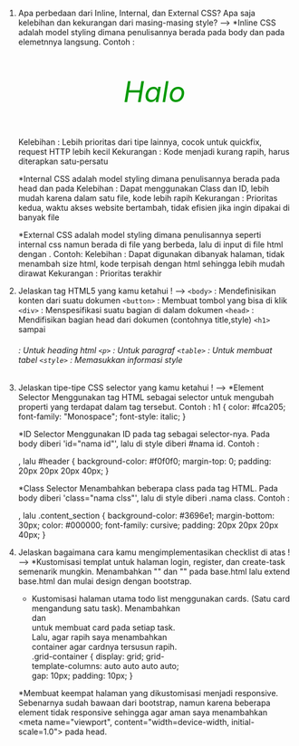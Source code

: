 1. Apa perbedaan dari Inline, Internal, dan External CSS? Apa saja kelebihan dan kekurangan dari masing-masing style?
--> *Inline CSS adalah model styling dimana penulisannya berada pada body dan pada elemetnnya langsung.
    Contoh : <p style = "color:#009900; font-size:50px;font-style:italic; text-align:center;">Halo</p>
    Kelebihan : Lebih prioritas dari tipe lainnya, cocok untuk quickfix, request HTTP lebih kecil
    Kekurangan : Kode menjadi kurang rapih, harus diterapkan satu-persatu

    *Internal CSS adalah model styling dimana penulisannya berada pada head dan pada <style>.
    Contoh : <head>
        <style>
            .main {
                text-align:center; 
            }
        </style>
        </head>
    Kelebihan : Dapat menggunakan Class dan ID, lebih mudah karena dalam satu file, kode lebih rapih
    Kekurangan : Prioritas kedua, waktu akses website bertambah, tidak efisien jika ingin dipakai di banyak file

    *External CSS adalah model styling dimana penulisannya seperti internal css namun berada di file yang berbeda, lalu di input di file html dengan <link>.
    Contoh: <link rel="stylesheet" href="filecss.css"/>
    Kelebihan : Dapat digunakan dibanyak halaman, tidak menambah size html, kode terpisah dengan html sehingga lebih mudah dirawat
    Kekurangan : Prioritas terakhir

2. Jelaskan tag HTML5 yang kamu ketahui !
--> `<body>` : Mendefinisikan konten dari suatu dokumen
    `<button>` : Membuat tombol yang bisa di klik
    `<div>` : Menspesifikasi suatu bagian di dalam dokumen
    `<head>` : Mendifisikan bagian head dari dokumen (contohnya title,style)
    `<h1>` sampai <h6> : Untuk heading html
    `<p>` : Untuk paragraf
    `<table>` : Untuk membuat tabel
    `<style>` : Memasukkan informasi style

3. Jelaskan tipe-tipe CSS selector yang kamu ketahui !
--> *Element Selector
    Menggunakan tag HTML sebagai selector untuk mengubah properti yang terdapat dalam tag tersebut.
    Contoh : h1 {
            color: #fca205;
            font-family: "Monospace";
            font-style: italic;
            }

    *ID Selector
    Menggunakan ID pada tag sebagai selector-nya. Pada body diberi 'id="nama id"', lalu di style diberi #nama id.
    Contoh : <div id="header"> , lalu 
            #header {
                background-color: #f0f0f0;
                margin-top: 0;
                padding: 20px 20px 20px 40px;
                }

    *Class Selector
    Menambahkan beberapa class pada tag HTML. Pada body diberi 'class="nama clss"', lalu di style diberi .nama class.
    Contoh : <div class="content_section">, lalu
            .content_section {
            background-color: #3696e1;
            margin-bottom: 30px;
            color: #000000;
            font-family: cursive;
            padding: 20px 20px 20px 40px;
            }

4. Jelaskan bagaimana cara kamu mengimplementasikan checklist di atas !
--> *Kustomisasi templat untuk halaman login, register, dan create-task semenarik mungkin.
    Menambahkan "<link href="https://cdn.jsdelivr.net/npm/bootstrap@5.2.1/dist/css/bootstrap.min.css" rel="stylesheet" integrity="sha384-iYQeCzEYFbKjA/T2uDLTpkwGzCiq6soy8tYaI1GyVh/UjpbCx/TYkiZhlZB6+fzT" crossorigin="anonymous">" dan "<script src="https://cdn.jsdelivr.net/npm/bootstrap@5.2.1/dist/js/bootstrap.bundle.min.js" integrity="sha384-u1OknCvxWvY5kfmNBILK2hRnQC3Pr17a+RTT6rIHI7NnikvbZlHgTPOOmMi466C8" crossorigin="anonymous"></script>" pada base.html lalu extend base.html dan mulai design dengan bootstrap.

    * Kustomisasi halaman utama todo list menggunakan cards. (Satu card mengandung satu task).
    Menambahkan <div class="card" style="width: 18rem;"> dan <div class="card-body"> untuk membuat card pada setiap task. Lalu, agar rapih saya menambahkan container agar cardnya tersusun rapih. 
            .grid-container {
            display: grid;
            grid-template-columns: auto auto auto auto;
            gap: 10px;
            padding: 10px;
            }

    *Membuat keempat halaman yang dikustomisasi menjadi responsive.
    Sebenarnya sudah bawaan dari bootstrap, namun karena beberapa element tidak responsive sehingga agar aman saya menambahkan <meta name="viewport", content="width=device-width, initial-scale=1.0"> pada head.
